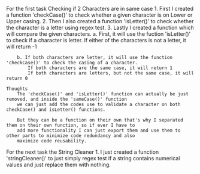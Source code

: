 For the first task Checking if 2 Characters are in same case
    1. First I created a function 'checkCase()' to check whether a given character is on Lower or Upper casing.
    2. Then I also created a function 'isLetter()' to check whether the character is a letter using regex test.
    3. Lastly I created a function which will compare the given characters.
        a. First, it will use the fuction 'isLetter()' to check if a character is letter.
            If either of the characters is not a letter, it will return -1

        b. If both characters are letter, it will use the function 'checkCase()' to check the casing of a character.
            If both characters are the same case, it will return 1
            If both characters are letters, but not the same case, it will return 0
    
    Thoughts
        The 'checkCase()' and 'isLetter()' function can actually be just removed, and inside the 'sameCase()' function 
        we can just add the codes use to validate a character on both checkCase() and isLetter() functions.

        But they can be a function on their own that's why I separated them on their own function, so if ever I have to
        add more functionality I can just export them and use them to other parts to minimize code redundancy and also
        maximize code reusability.

For the next task the String Cleaner
    1. I just created a function 'stringCleaner()' to just simply regex test if a string contains numerical values
    and just replace them with nothing.
